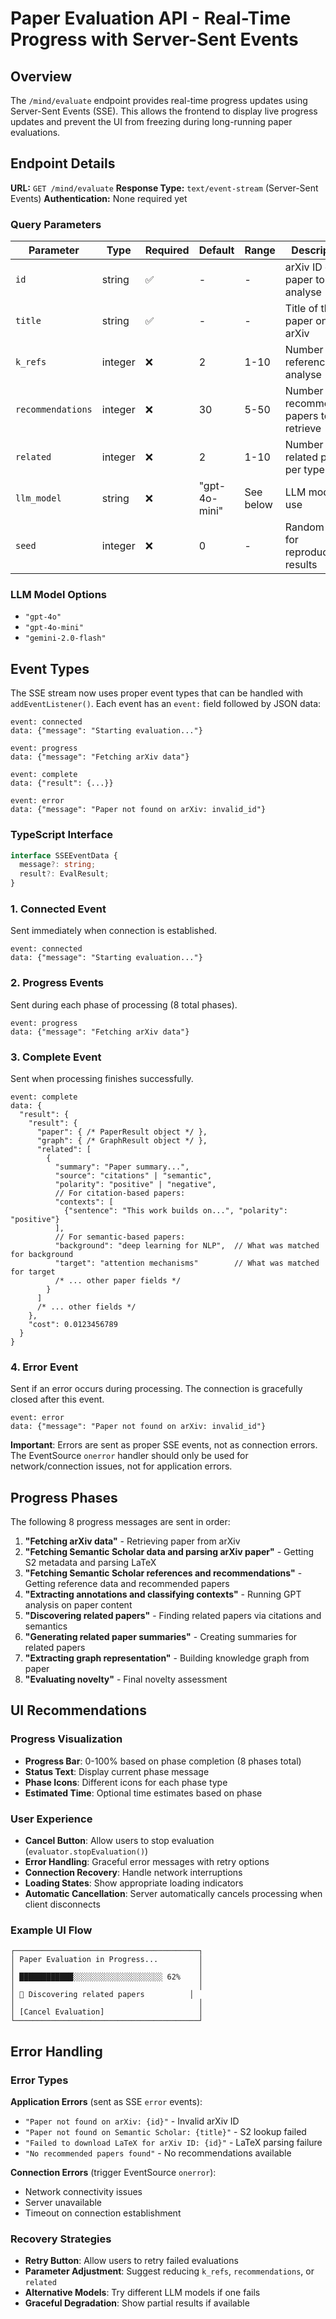 # Paper Evaluation API - Real-Time Progress with Server-Sent Events

## Overview

The `/mind/evaluate` endpoint provides real-time progress updates using Server-Sent
Events (SSE). This allows the frontend to display live progress updates and prevent the
UI from freezing during long-running paper evaluations.

## Endpoint Details

**URL:** `GET /mind/evaluate`
**Response Type:** `text/event-stream` (Server-Sent Events)
**Authentication:** None required yet

### Query Parameters

| Parameter         | Type    | Required | Default      | Range     | Description                               |
|-------------------|---------|----------|--------------|-----------|-------------------------------------------|
| `id`              | string  | ✅       | -            | -         | arXiv ID of the paper to analyse          |
| `title`           | string  | ✅       | -            | -         | Title of the paper on arXiv               |
| `k_refs`          | integer | ❌       | 2            | 1-10      | Number of references to analyse           |
| `recommendations` | integer | ❌       | 30           | 5-50      | Number of recommended papers to retrieve  |
| `related`         | integer | ❌       | 2            | 1-10      | Number of related papers per type         |
| `llm_model`       | string  | ❌       | "gpt-4o-mini"| See below | LLM model to use                          |
| `seed`            | integer | ❌       | 0            | -         | Random seed for reproducible results      |

### LLM Model Options
- `"gpt-4o"`
- `"gpt-4o-mini"`
- `"gemini-2.0-flash"`

## Event Types

The SSE stream now uses proper event types that can be handled with
`addEventListener()`. Each event has an `event:` field followed by JSON data:

```
event: connected
data: {"message": "Starting evaluation..."}

event: progress
data: {"message": "Fetching arXiv data"}

event: complete
data: {"result": {...}}

event: error
data: {"message": "Paper not found on arXiv: invalid_id"}
```

### TypeScript Interface
```typescript
interface SSEEventData {
  message?: string;
  result?: EvalResult;
}
```

### 1. Connected Event
Sent immediately when connection is established.
```
event: connected
data: {"message": "Starting evaluation..."}
```

### 2. Progress Events
Sent during each phase of processing (8 total phases).
```
event: progress
data: {"message": "Fetching arXiv data"}
```

### 3. Complete Event
Sent when processing finishes successfully.
```
event: complete
data: {
  "result": {
    "result": {
      "paper": { /* PaperResult object */ },
      "graph": { /* GraphResult object */ },
      "related": [
        {
          "summary": "Paper summary...",
          "source": "citations" | "semantic",
          "polarity": "positive" | "negative",
          // For citation-based papers:
          "contexts": [
            {"sentence": "This work builds on...", "polarity": "positive"}
          ],
          // For semantic-based papers:
          "background": "deep learning for NLP",  // What was matched for background
          "target": "attention mechanisms"        // What was matched for target
          /* ... other paper fields */
        }
      ]
      /* ... other fields */
    },
    "cost": 0.0123456789
  }
}
```

### 4. Error Event
Sent if an error occurs during processing. The connection is gracefully closed after this event.
```
event: error
data: {"message": "Paper not found on arXiv: invalid_id"}
```

**Important**: Errors are sent as proper SSE events, not as connection errors. The
EventSource `onerror` handler should only be used for network/connection issues, not for
application errors.

## Progress Phases

The following 8 progress messages are sent in order:

1. **"Fetching arXiv data"** - Retrieving paper from arXiv
2. **"Fetching Semantic Scholar data and parsing arXiv paper"** - Getting S2 metadata
   and parsing LaTeX
3. **"Fetching Semantic Scholar references and recommendations"** - Getting reference
   data and recommended papers
4. **"Extracting annotations and classifying contexts"** - Running GPT analysis on paper
   content
5. **"Discovering related papers"** - Finding related papers via citations and semantics
6. **"Generating related paper summaries"** - Creating summaries for related papers
7. **"Extracting graph representation"** - Building knowledge graph from paper
8. **"Evaluating novelty"** - Final novelty assessment

## UI Recommendations

### Progress Visualization
- **Progress Bar**: 0-100% based on phase completion (8 phases total)
- **Status Text**: Display current phase message
- **Phase Icons**: Different icons for each phase type
- **Estimated Time**: Optional time estimates based on phase

### User Experience
- **Cancel Button**: Allow users to stop evaluation (`evaluator.stopEvaluation()`)
- **Error Handling**: Graceful error messages with retry options
- **Connection Recovery**: Handle network interruptions
- **Loading States**: Show appropriate loading indicators
- **Automatic Cancellation**: Server automatically cancels processing when client
  disconnects

### Example UI Flow
```
┌─────────────────────────────────────────┐
│ Paper Evaluation in Progress...         │
│                                         │
│ ████████████░░░░░░░░░░░░░░░░░░░░ 62%    │
│                                         │
│ 🔗 Discovering related papers          │
│                                         │
│ [Cancel Evaluation]                     │
└─────────────────────────────────────────┘
```

## Error Handling

### Error Types

**Application Errors** (sent as SSE `error` events):
- `"Paper not found on arXiv: {id}"` - Invalid arXiv ID
- `"Paper not found on Semantic Scholar: {title}"` - S2 lookup failed
- `"Failed to download LaTeX for arXiv ID: {id}"` - LaTeX parsing failure
- `"No recommended papers found"` - No recommendations available

**Connection Errors** (trigger EventSource `onerror`):
- Network connectivity issues
- Server unavailable
- Timeout on connection establishment

### Recovery Strategies
- **Retry Button**: Allow users to retry failed evaluations
- **Parameter Adjustment**: Suggest reducing `k_refs`, `recommendations`, or `related`
- **Alternative Models**: Try different LLM models if one fails
- **Graceful Degradation**: Show partial results if available
